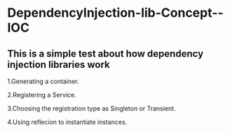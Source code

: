 # DependencyInjection-lib-Concept--IOC

## This is a simple test about how dependency injection libraries work 

1.Generating a container.

2.Registering a Service.

3.Choosing the registration type as Singleton or Transient.

4.Using reflecion to instantiate instances. 
